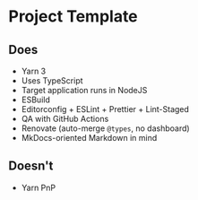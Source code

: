 # Project Template

## Does
- Yarn 3
- Uses TypeScript
- Target application runs in NodeJS
- ESBuild
- Editorconfig + ESLint + Prettier + Lint-Staged
- QA with GitHub Actions
- Renovate (auto-merge `@types`, no dashboard)
- MkDocs-oriented Markdown in mind

## Doesn't
- Yarn PnP
